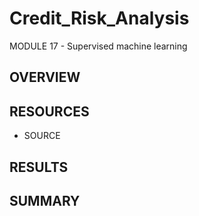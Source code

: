 # Credit_Risk_Analysis
MODULE 17 - Supervised machine learning

## OVERVIEW

## RESOURCES
  - SOURCE

## RESULTS

## SUMMARY

